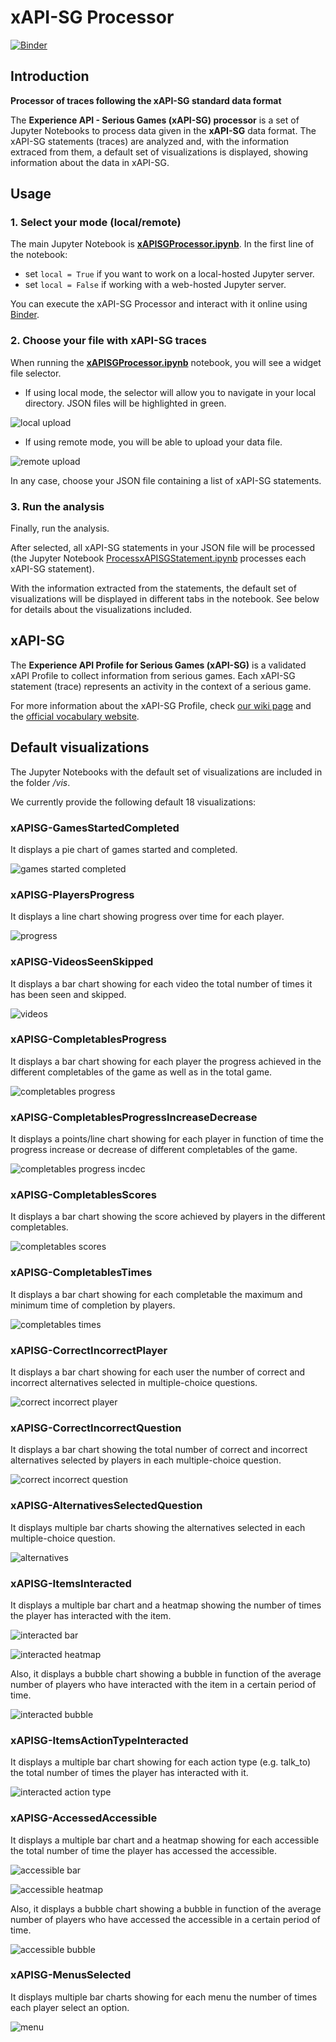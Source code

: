 # xAPI-SG Processor

[![Binder](https://mybinder.org/badge_logo.svg)](https://mybinder.org/v2/gh/e-ucm/xapi-sg-processor/master?filepath=xAPISGProcessor.ipynb)

## Introduction

**Processor of traces following the xAPI-SG standard data format**

The **Experience API - Serious Games (xAPI-SG) processor** is a set of Jupyter Notebooks to process data given in the **xAPI-SG** data format. 
The xAPI-SG statements (traces) are analyzed and, with the information extraced from them, a default set of visualizations is displayed, showing information about the data in xAPI-SG.

## Usage

### 1. Select your mode (local/remote)

The main Jupyter Notebook is **[xAPISGProcessor.ipynb](https://nbviewer.jupyter.org/github/e-ucm/xapi-sg-processor/blob/master/xAPISGProcessor.ipynb)**. In the first line of the notebook:

* set `local = True` if you want to work on a local-hosted Jupyter server.
* set `local = False` if working with a web-hosted Jupyter server.

You can execute the xAPI-SG Processor and interact with it online using [Binder](https://mybinder.org/v2/gh/e-ucm/xapi-sg-processor/master?filepath=xAPISGProcessor.ipynb).

### 2. Choose your file with xAPI-SG traces

When running the **[xAPISGProcessor.ipynb](https://nbviewer.jupyter.org/github/e-ucm/xapi-sg-processor/blob/master/xAPISGProcessor.ipynb)** notebook, you will see a widget file selector. 

* If using local mode, the selector will allow you to navigate in your local directory. JSON files will be highlighted in green.

![local upload](docs/images/local%20upload.png)

* If using remote mode, you will be able to upload your data file. 

![remote upload](docs/images/remote%20upload.png)

In any case, choose your JSON file containing a list of xAPI-SG statements.

### 3. Run the analysis

Finally, run the analysis.
 
After selected, all xAPI-SG statements in your JSON file will be processed (the Jupyter Notebook [ProcessxAPISGStatement.ipynb](https://nbviewer.jupyter.org/github/e-ucm/xapi-sg-processor/blob/master/ProcessxAPISGStatement.ipynb) processes each xAPI-SG statement). 

With the information extracted from the statements, the default set of visualizations will be displayed in different tabs in the notebook. See below for details about the visualizations included.

## xAPI-SG

The **Experience API Profile for Serious Games (xAPI-SG)** is a validated xAPI Profile to collect information from serious games. 
Each xAPI-SG statement (trace) represents an activity in the context of a serious game.

For more information about the xAPI-SG Profile, check [our wiki page](https://github.com/e-ucm/rage-analytics/wiki/xAPI-SG-Profile) and the [official vocabulary website](http://xapi.e-ucm.es/vocab/seriousgames).

## Default visualizations

The Jupyter Notebooks with the default set of visualizations are included in the folder */vis*. 

We currently provide the following default 18 visualizations:

### xAPISG-GamesStartedCompleted

It displays a pie chart of games started and completed.

![games started completed](docs/images/games_started_and_completed.png)

### xAPISG-PlayersProgress

It displays a line chart showing progress over time for each player.

![progress](docs/images/players_progress.png)

### xAPISG-VideosSeenSkipped

It displays a bar chart showing for each video the total number of times it has been seen and skipped.

![videos](docs/images/videos_seen_skipped.png)

### xAPISG-CompletablesProgress

It displays a bar chart showing for each player the progress achieved in the different completables of the game as well as in the total game.

![completables progress](docs/images/completable_progress.png)

### xAPISG-CompletablesProgressIncreaseDecrease

It displays a points/line chart showing for each player in function of time the progress increase or decrease of different completables of the game.

![completables progress incdec](docs/images/completable_progress_increase_decrease_DolorToracicoCompletable.png)

### xAPISG-CompletablesScores

It displays a bar chart showing the score achieved by players in the different completables.

![completables scores](docs/images/completable_scores.png)

### xAPISG-CompletablesTimes

It displays a bar chart showing for each completable the maximum and minimum time of completion by players.

![completables times](docs/images/completable_time.png)

### xAPISG-CorrectIncorrectPlayer

It displays a bar chart showing for each user the number of correct and incorrect alternatives selected in multiple-choice questions.

![correct incorrect player](docs/images/correct_incorrect_per_player.png)

### xAPISG-CorrectIncorrectQuestion

It displays a bar chart showing the total number of correct and incorrect alternatives selected by players in each multiple-choice question.

![correct incorrect question](docs/images/correct_incorrect_per_question.png)

### xAPISG-AlternativesSelectedQuestion

It displays multiple bar charts showing the alternatives selected in each multiple-choice question.

![alternatives](docs/images/selected_answers_per_questions_CapitalOfFlorida.png)

### xAPISG-ItemsInteracted

It displays a multiple bar chart and a heatmap showing the number of times the player has interacted with the item.

![interacted bar](docs/images/interaction_with_item_LivingroomDoor.png)

![interacted heatmap](docs/images/HeatMap_interaction_with_item_by_players.png)

Also, it displays a bubble chart showing a bubble in function of the average number of players who have interacted with the item in a certain period of time.

![interacted bubble](docs/images/bubbleChart_item_interacted_function_time_by_all_players.png)

### xAPISG-ItemsActionTypeInteracted

It displays a multiple bar chart showing for each action type (e.g. talk_to) the total number of times the player has interacted with it.

![interacted action type](docs/images/interaction_with_item_by_action_type_Persona.png)

### xAPISG-AccessedAccessible

It displays a multiple bar chart and a heatmap showing for each accessible the total number of time the player has accessed the accessible.

![accessible bar](docs/images/accessed_accessible_zone_endDay.png)

![accessible heatmap](docs/images/HeatMap_accessed_accessible_by_players.png)

Also, it displays a bubble chart showing a bubble in function of the average number of players who have accessed the accessible in a certain period of time.

![accessible bubble](docs/images/bubbleChart_accessibles_function_time_by_all_players.png)
    
### xAPISG-MenusSelected

It displays multiple bar charts showing for each menu the number of times each player select an option.

![menu](docs/images/response_selected_for_each_person_in_menu_Inicio.png)

